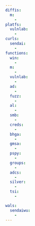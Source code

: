 ```yaml
---
diffis:
  m:
    -
platfs:
  vulnlab:
    -
curls:
  sendai:
    -
functions:
  win:
    -
  m:
    -
  vulnlab:
    -
  ad:
    -
  fuzz:
    -
  al:
    -
  smb:
    -
  creds:
    -
  bhga:
    -
  gmsa:
    -
  pspy:
    -
  groups:
    -
  adcs:
    -
  silver:
    -
  tsi:
    -

wals:
  sendaiwu:
    -
---
```


